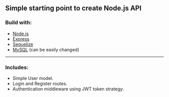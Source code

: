 ## Simple starting point to create Node.js API

### Build with:

* [Node.js](https://nodejs.org/en/)
* [Express](https://expressjs.com/)
* [Sequelize](https://sequelize.org/)
* [MySQL](https://www.mysql.com/) (can be easily changed)
---
### Includes:

* Simple User model.
* Login and Register routes.
* Authentication middleware using JWT token strategy.